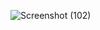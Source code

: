 ![Screenshot (102)](https://github.com/user-attachments/assets/3050af03-402d-4743-93e4-b3a14c9b8bb0)
